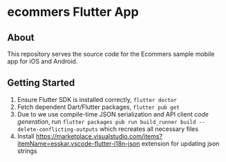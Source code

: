 # ecommers Flutter App

## About

This repository serves the source code for the Ecommers sample mobile app for iOS and Android.

## Getting Started

1. Ensure Flutter SDK is installed correctly, ``flutter doctor``
2. Fetch dependent Dart/Flutter packages, ``flutter pub get``
3. Due to we use compile-time JSON serialization and API client *code generation*, run ``flutter packages pub run build_runner build --delete-conflicting-outputs`` which recreates all necessary files
4. Install https://marketplace.visualstudio.com/items?itemName=esskar.vscode-flutter-i18n-json extension for updating json strings
